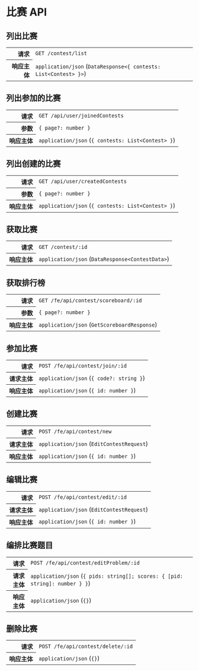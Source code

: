 # 比赛 API

## 列出比赛

<table>
  <tr>
    <th align="right">请求</th>
    <td><code>GET /contest/list</code></td>
  </tr>
  <tr>
    <th align="right">响应主体</th>
    <td><code>application/json</code> (<code>DataResponse&lt;{ contests: List&lt;Contest&gt; }&gt;</code>)</td>
  </tr>
</table>

## 列出参加的比赛

<table>
  <tr>
    <th align="right">请求</th>
    <td><code>GET /api/user/joinedContests</code></td>
  </tr>
  <tr>
    <th align="right">参数</th>
    <td><code>{ page?: number }</code></td>
  </tr>
  <tr>
    <th align="right">响应主体</th>
    <td><code>application/json</code> (<code>{ contests: List&lt;Contest&gt; }</code>)</td>
  </tr>
</table>

## 列出创建的比赛

<table>
  <tr>
    <th align="right">请求</th>
    <td><code>GET /api/user/createdContests</code></td>
  </tr>
  <tr>
    <th align="right">参数</th>
    <td><code>{ page?: number }</code></td>
  </tr>
  <tr>
    <th align="right">响应主体</th>
    <td><code>application/json</code> (<code>{ contests: List&lt;Contest&gt; }</code>)</td>
  </tr>
</table>

## 获取比赛

<table>
  <tr>
    <th align="right">请求</th>
    <td><code>GET /contest/:id</code></td>
  </tr>
  <tr>
    <th align="right">响应主体</th>
    <td><code>application/json</code> (<code>DataResponse&lt;ContestData&gt;</code>)</td>
  </tr>
</table>

## 获取排行榜

<table>
  <tr>
    <th align="right">请求</th>
    <td><code>GET /fe/api/contest/scoreboard/:id</code></td>
  </tr>
  <tr>
    <th align="right">参数</th>
    <td><code>{ page?: number }</code></td>
  </tr>
  <tr>
    <th align="right">响应主体</th>
    <td><code>application/json</code> (<code>GetScoreboardResponse</code>)</td>
  </tr>
</table>

## 参加比赛

<table>
  <tr>
    <th align="right">请求</th>
    <td><code>POST /fe/api/contest/join/:id</code></td>
  </tr>
  <tr>
    <th align="right">请求主体</th>
    <td><code>application/json</code> (<code>{ code?: string }</code>)</td>
  </tr>
  <tr>
    <th align="right">响应主体</th>
    <td><code>application/json</code> (<code>{ id: number }</code>)</td>
  </tr>
</table>

## 创建比赛

<table>
  <tr>
    <th align="right">请求</th>
    <td><code>POST /fe/api/contest/new</code></td>
  </tr>
  <tr>
    <th align="right">请求主体</th>
    <td><code>application/json</code> (<code>EditContestRequest</code>)</td>
  </tr>
  <tr>
    <th align="right">响应主体</th>
    <td><code>application/json</code> (<code>{ id: number }</code>)</td>
  </tr>
</table>

## 编辑比赛

<table>
  <tr>
    <th align="right">请求</th>
    <td><code>POST /fe/api/contest/edit/:id</code></td>
  </tr>
  <tr>
    <th align="right">请求主体</th>
    <td><code>application/json</code> (<code>EditContestRequest</code>)</td>
  </tr>
  <tr>
    <th align="right">响应主体</th>
    <td><code>application/json</code> (<code>{ id: number }</code>)</td>
  </tr>
</table>

## 编排比赛题目

<table>
  <tr>
    <th align="right">请求</th>
    <td><code>POST /fe/api/contest/editProblem/:id</code></td>
  </tr>
  <tr>
    <th align="right">请求主体</th>
    <td><code>application/json</code> (<code>{ pids: string[]; scores: { [pid: string]: number } }</code>)</td>
  </tr>
  <tr>
    <th align="right">响应主体</th>
    <td><code>application/json</code> (<code>{}</code>)</td>
  </tr>
</table>

## 删除比赛

<table>
  <tr>
    <th align="right">请求</th>
    <td><code>POST /fe/api/contest/delete/:id</code></td>
  </tr>
  <tr>
    <th align="right">响应主体</th>
    <td><code>application/json</code> (<code>{}</code>)</td>
  </tr>
</table>
